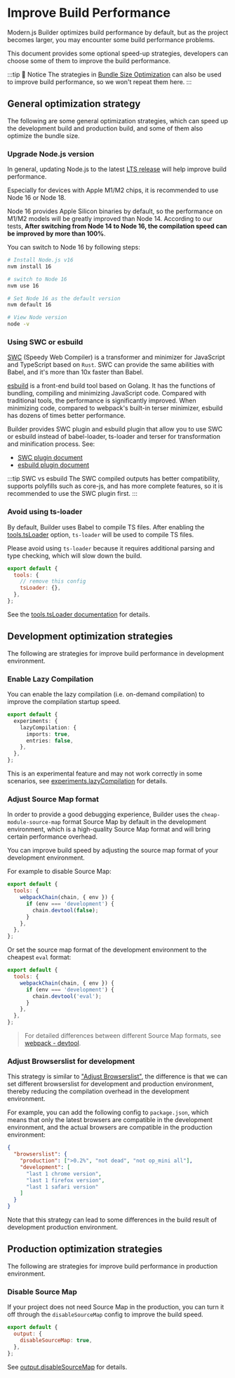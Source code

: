 # Improve Build Performance

Modern.js Builder optimizes build performance by default, but as the project becomes larger, you may encounter some build performance problems.

This document provides some optional speed-up strategies, developers can choose some of them to improve the build performance.

:::tip 📢 Notice
The strategies in [Bundle Size Optimization](/en/guide/optimization/optimize-bundle.html) can also be used to improve build performance, so we won't repeat them here.
:::

## General optimization strategy

The following are some general optimization strategies, which can speed up the development build and production build, and some of them also optimize the bundle size.

### Upgrade Node.js version

In general, updating Node.js to the latest [LTS release](https://github.com/nodejs/release#release-schedule) will help improve build performance.

Especially for devices with Apple M1/M2 chips, it is recommended to use Node 16 or Node 18.

Node 16 provides Apple Silicon binaries by default, so the performance on M1/M2 models will be greatly improved than Node 14. According to our tests, **After switching from Node 14 to Node 16, the compilation speed can be improved by more than 100%**.

You can switch to Node 16 by following steps:

```bash
# Install Node.js v16
nvm install 16

# switch to Node 16
nvm use 16

# Set Node 16 as the default version
nvm default 16

# View Node version
node -v
```

### Using SWC or esbuild

[SWC](https://SWC.rs/) (Speedy Web Compiler) is a transformer and minimizer for JavaScript and TypeScript based on `Rust`. SWC can provide the same abilities with Babel, and it's more than 10x faster than Babel.

[esbuild](https://esbuild.github.io/) is a front-end build tool based on Golang. It has the functions of bundling, compiling and minimizing JavaScript code. Compared with traditional tools, the performance is significantly improved. When minimizing code, compared to webpack's built-in terser minimizer, esbuild has dozens of times better performance.

Builder provides SWC plugin and esbuild plugin that allow you to use SWC or esbuild instead of babel-loader, ts-loader and terser for transformation and minification process. See:

- [SWC plugin document](/plugins/plugin-swc.html)
- [esbuild plugin document](/plugins/plugin-esbuild.html)

:::tip SWC vs esbuild
The SWC compiled outputs has better compatibility, supports polyfills such as core-js, and has more complete features, so it is recommended to use the SWC plugin first.
:::

### Avoid using ts-loader

By default, Builder uses Babel to compile TS files. After enabling the [tools.tsLoader](/en/api/config-tools.html#toolstsloader) option, `ts-loader` will be used to compile TS files.

Please avoid using `ts-loader` because it requires additional parsing and type checking, which will slow down the build.

```js
export default {
  tools: {
    // remove this config
    tsLoader: {},
  },
};
```

See the [tools.tsLoader documentation](/en/api/config-tools.html#toolstsloader) for details.

## Development optimization strategies

The following are strategies for improve build performance in development environment.

### Enable Lazy Compilation

You can enable the lazy compilation (i.e. on-demand compilation) to improve the compilation startup speed.

```ts
export default {
  experiments: {
    lazyCompilation: {
      imports: true,
      entries: false,
    },
  },
};
```

This is an experimental feature and may not work correctly in some scenarios, see [experiments.lazyCompilation](/en/api/config-experiments.html#experiments-lazycompilation) for details.

### Adjust Source Map format

In order to provide a good debugging experience, Builder uses the `cheap-module-source-map` format Source Map by default in the development environment, which is a high-quality Source Map format and will bring certain performance overhead.

You can improve build speed by adjusting the source map format of your development environment.

For example to disable Source Map:

```js
export default {
  tools: {
    webpackChain(chain, { env }) {
      if (env === 'development') {
        chain.devtool(false);
      }
    },
  },
};
```

Or set the source map format of the development environment to the cheapest `eval` format:

```js
export default {
  tools: {
    webpackChain(chain, { env }) {
      if (env === 'development') {
        chain.devtool('eval');
      }
    },
  },
};
```

> For detailed differences between different Source Map formats, see [webpack - devtool](https://webpack.js.org/configuration/devtool/).

### Adjust Browserslist for development

This strategy is similar to ["Adjust Browserslist"](/en/guide/optimization/optimize-bundle.html#adjust-browserslist), the difference is that we can set different browserslist for development and production environment, thereby reducing the compilation overhead in the development environment.

For example, you can add the following config to `package.json`, which means that only the latest browsers are compatible in the development environment, and the actual browsers are compatible in the production environment:

```json
{
  "browserslist": {
    "production": [">0.2%", "not dead", "not op_mini all"],
    "development": [
      "last 1 chrome version",
      "last 1 firefox version",
      "last 1 safari version"
    ]
  }
}
```

Note that this strategy can lead to some differences in the build result of development production environment.

## Production optimization strategies

The following are strategies for improve build performance in production environment.

### Disable Source Map

If your project does not need Source Map in the production, you can turn it off through the `disableSourceMap` config to improve the build speed.

```js
export default {
  output: {
    disableSourceMap: true,
  },
};
```

See [output.disableSourceMap](/en/api/config-output.html#outputdisablesourcemap) for details.
